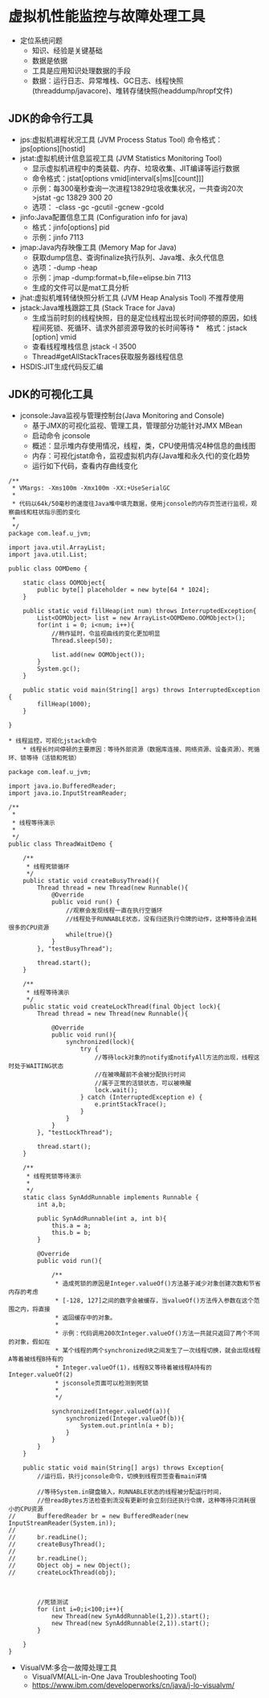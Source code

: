 # 虚拟机性能监控与故障处理工具

* 定位系统问题
	* 知识、经验是关键基础
	* 数据是依据
	* 工具是应用知识处理数据的手段
	* 数据：运行日志、异常堆栈、GC日志、线程快照(threaddump/javacore)、堆转存储快照(headdump/hropf文件)
	
## JDK的命令行工具
* jps:虚拟机进程状况工具 (JVM Process Status Tool)
	命令格式：jps[options][hostid]
* jstat:虚拟机统计信息监视工具 (JVM Statistics Monitoring Tool)
	* 显示虚拟机进程中的类装载、内存、垃圾收集、JIT编译等运行数据
	* 命令格式：jstat[options vmid[interval[s|ms][count]]]
	* 示例：每300毫秒查询一次进程13829垃圾收集状况，一共查询20次>jstat -gc 13829 300 20
	* 选项： -class -gc -gcutil -gcnew -gcold
* jinfo:Java配置信息工具 (Configuration info for java)
	* 格式：jinfo[options] pid
	* 示例：jinfo 7113
* jmap:Java内存映像工具 (Memory Map for Java)
	* 获取dump信息、查询finalize执行队列、Java堆、永久代信息
	* 选项：-dump -heap
	* 示例：jmap -dump:format=b,file=elipse.bin 7113
	* 生成的文件可以是mat工具分析
* jhat:虚拟机堆转储快照分析工具 (JVM Heap Analysis Tool) 不推荐使用
* jstack:Java堆栈跟踪工具 (Stack Trace for Java)
	* 生成当前时刻的线程快照，目的是定位线程出现长时间停顿的原因，如线程间死锁、死循环、请求外部资源导致的长时间等待
	*　格式：jstack [option] vmid
	* 查看线程堆栈信息 jstack -l 3500
	* Thread#getAllStackTraces获取服务器线程信息
* HSDIS:JIT生成代码反汇编

## JDK的可视化工具
* jconsole:Java监视与管理控制台(Java Monitoring and Console)
	* 基于JMX的可视化监视、管理工具，管理部分功能针对JMX MBean
	* 启动命令 jconsole
	* 概述：显示堆内存使用情况，线程，类，CPU使用情况4种信息的曲线图
	* 内存：可视化jstat命令，监视虚拟机内存(Java堆和永久代)的变化趋势
	* 运行如下代码，查看内存曲线变化
```
/**
 * VMargs: -Xms100m -Xmx100m -XX:+UseSerialGC
 * 
 * 代码以64k/50毫秒的速度往Java堆中填充数据，使用jconsole的内存页签进行监视，观察曲线和柱状指示图的变化
 *
 */
package com.leaf.u_jvm;

import java.util.ArrayList;
import java.util.List;

public class OOMDemo {

	static class OOMObject{
		public byte[] placeholder = new byte[64 * 1024];
	}
	
	public static void fillHeap(int num) throws InterruptedException{
		List<OOMObject> list = new ArrayList<OOMDemo.OOMObject>();
		for(int i = 0; i<num; i++){
			//稍作延时，令监视曲线的变化更加明显
			Thread.sleep(50);
			
			list.add(new OOMObject());
		}
		System.gc();
	}
	
	public static void main(String[] args) throws InterruptedException {
		fillHeap(1000);
	}
	
}
```
	* 线程监控，可视化jstack命令
		* 线程长时间停顿的主要原因：等待外部资源（数据库连接、网络资源、设备资源）、死循环、锁等待（活锁和死锁）
```
package com.leaf.u_jvm;

import java.io.BufferedReader;
import java.io.InputStreamReader;

/**
 * 
 * 线程等待演示
 *
 */
public class ThreadWaitDemo {

	/**
	 * 线程死锁循环
	 */
	public static void createBusyThread(){
		Thread thread = new Thread(new Runnable(){
			@Override
			public void run() {
				//观察会发现线程一直在执行空循环
				//线程处于RUNNABLE状态，没有归还执行令牌的动作，这种等待会消耗很多的CPU资源
				while(true){}
			}
		}, "testBusyThread");
		
		thread.start();
	}
	
	/**
	 * 线程等待演示
	 */
	public static void createLockThread(final Object lock){
		Thread thread = new Thread(new Runnable(){
			
			@Override
			public void run(){
				synchronized(lock){
					try {
						//等待lock对象的notify或notifyAll方法的出现，线程这时处于WAITING状态
						//在被唤醒前不会被分配执行时间
						//属于正常的活锁状态，可以被唤醒
						lock.wait();
					} catch (InterruptedException e) {
						e.printStackTrace();
					}
				}
			}
		}, "testLockThread");
		
		thread.start();
	}
	
	/**
	 * 线程死锁等待演示
	 *
	 */
	static class SynAddRunnable implements Runnable {
		int a,b;
		
		public SynAddRunnable(int a, int b){
			this.a = a;
			this.b = b;
		}
		
		@Override
		public void run(){
			
			/**
			 * 造成死锁的原因是Integer.valueOf()方法基于减少对象创建次数和节省内存的考虑
			 * [-128, 127]之间的数字会被缓存，当valueOf()方法传入参数在这个范围之内，将直接
			 * 返回缓存中的对象。
			 * 
			 * 示例：代码调用200次Integer.valueOf()方法一共就只返回了两个不同的对象，假如在
			 * 某个线程的两个synchronized块之间发生了一次线程切换，就会出现线程A等着被线程B持有的
			 * Integer.valueOf(1)，线程B又等待着被线程A持有的Integer.valueOf(2)
			 * jsconsole页面可以检测到死锁
			 * 
			 */
			
			synchronized(Integer.valueOf(a)){
				synchronized(Integer.valueOf(b)){
					System.out.println(a + b);
				}
			}
		}
	}
	
	public static void main(String[] args) throws Exception{
		//运行后，执行jconsole命令，切换到线程页签查看main详情
		
		//等待System.in键盘输入，RUNNABLE状态的线程被分配运行时间，
		//但readBytes方法检查到流没有更新时会立刻归还执行令牌，这种等待只消耗很小的CPU资源
//		BufferedReader br = new BufferedReader(new InputStreamReader(System.in));
//		
//		br.readLine();
//		createBusyThread();
//		
//		br.readLine();
//		Object obj = new Object();
//		createLockThread(obj);
		
		
		
		//死锁测试
		for (int i=0;i<100;i++){
			new Thread(new SynAddRunnable(1,2)).start();
			new Thread(new SynAddRunnable(2,1)).start();
		}
		
	}
}
```
* VisualVM:多合一故障处理工具
	* VisualVM(ALL-in-One Java Troubleshooting Tool) 
	* https://www.ibm.com/developerworks/cn/java/j-lo-visualvm/


